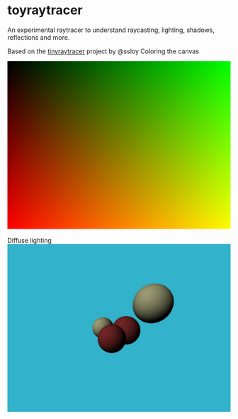 # toyraytracer
An experimental raytracer to understand raycasting, lighting, shadows, reflections and more.

Based on the [tinyraytracer](https://github.com/ssloy/tinyraytracer) project by @ssloy
Coloring the canvas

![](out.jpg)


Diffuse lighting
![](spheres-shadow.jpg)
